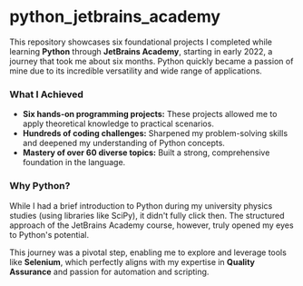 # python_jetbrains_academy

This repository showcases six foundational projects I completed while learning **Python** through **JetBrains Academy**, starting in early 2022, a journey that took me about six months. Python quickly became a passion of mine due to its incredible versatility and wide range of applications.

### What I Achieved

* **Six hands-on programming projects:** These projects allowed me to apply theoretical knowledge to practical scenarios.
* **Hundreds of coding challenges:** Sharpened my problem-solving skills and deepened my understanding of Python concepts.
* **Mastery of over 60 diverse topics:** Built a strong, comprehensive foundation in the language.

### Why Python?

While I had a brief introduction to Python during my university physics studies (using libraries like SciPy), it didn't fully click then. The structured approach of the JetBrains Academy course, however, truly opened my eyes to Python's potential.

This journey was a pivotal step, enabling me to explore and leverage tools like **Selenium**, which perfectly aligns with my expertise in **Quality Assurance** and passion for automation and scripting.
